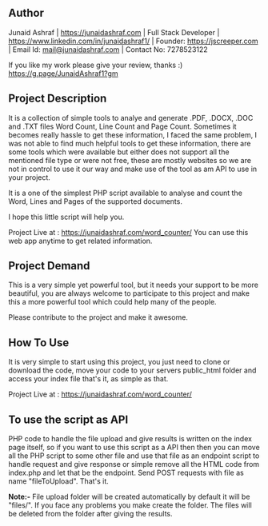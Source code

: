 Author
---
Junaid Ashraf | https://junaidashraf.com | Full Stack Developer | https://www.linkedin.com/in/junaidashraf1/ | Founder:  https://jscreeper.com | Email Id: mail@junaidashraf.com | Contact No: 7278523122 

If you like my work please give your review, thanks :)
https://g.page/JunaidAshraf1?gm



Project Description
---
It is a collection of simple tools to analye and generate .PDF, .DOCX, .DOC and .TXT files Word Count, Line Count and Page Count. Sometimes it becomes really hassle to get these information, I faced the same problem, I was not able to find much helpful tools to get these information, there are some tools which were available but either does not support all the mentioned file type or were not free, these are mostly websites so we are not in control to use it our way and make use of the tool as am API to use in your project.

It is a one of the simplest PHP script available to analyse and count the Word, Lines and Pages of the supported documents.

I hope this little script will help you.

Project Live at : https://junaidashraf.com/word_counter/
You can use this web app anytime to get related information.


Project Demand
---
This is a very simple yet powerful tool, but it needs your support to be more beautiful, you are always welcome to participate to this project and make this a more powerful tool which could help many of the people.

Please contribute to the project and make it awesome.


How To Use
---
It is very simple to start using this project, you just need to clone or download the code, move your code to your servers public_html folder and access your index file that's it, as simple as that.

Project Live at : https://junaidashraf.com/word_counter/

To use the script as API
---
PHP code to handle the file upload and give results is written on the index page itself, so if you want to use this script as a API then then you can move all the PHP script to some other file and use that file as an endpoint script to handle request and give response or simple remove all the HTML code from index.php and let that be the endpoint. Send POST requests with file as name "fileToUpload". That's it.

**Note:-** File upload folder will be created automatically by default it will be "files/". If you face any problems you make create the folder. The files will be deleted from the folder after giving the results.



